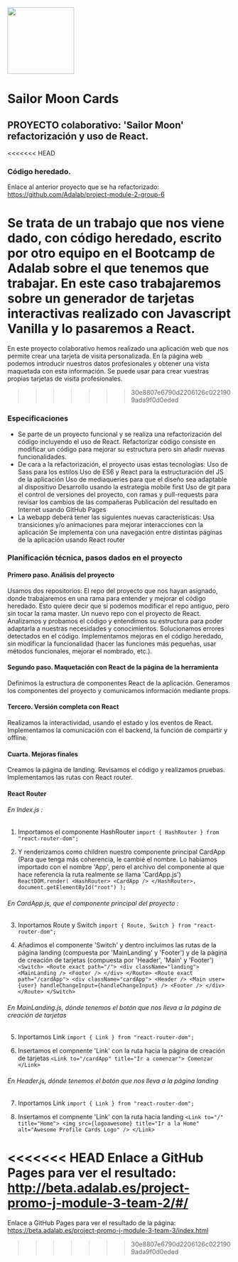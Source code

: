 <img src="https://raw.githubusercontent.com/seguramaria/sailormooncards/master/src/images/5.png" width="150"/>

# Sailor Moon Cards

## PROYECTO colaborativo: 'Sailor Moon' refactorización y uso de React.

<<<<<<< HEAD
### Código heredado.

Enlace al anterior proyecto que se ha refactorizado: https://github.com/Adalab/project-module-2-group-6

Se trata de un trabajo que nos viene dado, con código heredado, escrito por otro equipo en el Bootcamp de Adalab sobre el que tenemos que trabajar. En este caso trabajaremos sobre un generador de tarjetas interactivas realizado con Javascript Vanilla y lo pasaremos a React.
=======
En este proyecto colaborativo hemos realizado una aplicación web que nos permite crear una tarjeta de visita personalizada. En la página web podemos introducir nuestros datos profesionales y obtener una vista maquetada con esta información. Se puede usar para crear vuestras propias tarjetas de visita profesionales.
>>>>>>> 30e8807e6790d2206126c0221909ada9f0d0eded

### Especificaciones

- Se parte de un proyecto funcional y se realiza una refactorización del código incluyendo el uso de React. Refactorizar código consiste en modificar un código para mejorar su estructura pero sin añadir nuevas funcionalidades.
- De cara a la refactorización, el proyecto usas estas tecnologías:
  Uso de Sass para los estilos
  Uso de ES6 y React para la estructuración del JS de la aplicación
  Uso de mediaqueries para que el diseño sea adaptable al dispositivo
  Desarrollo usando la estrategia mobile first
  Uso de git para el control de versiones del proyecto, con ramas y pull-requests para revisar los cambios de las compañeras
  Publicación del resultado en Internet usando GitHub Pages
- La webapp deberá tener las siguientes nuevas características:
  Usa transiciones y/o animaciones para mejorar interacciones con la aplicación
  Se implementa con una navegación entre distintas páginas de la aplicación usando React router

### Planificación técnica, pasos dados en el proyecto

#### Primero paso. Análisis del proyecto

Usamos dos repositorios:
El repo del proyecto que nos hayan asignado, donde trabajaremos en una rama para entender y mejorar el código heredado. Esto quiere decir que sí podemos modificar el repo antiguo, pero sin tocar la rama master.
Un nuevo repo con el proyecto de React.
Analizamos y probamos el código y entendimos su estructura para poder adaptarla a nuestras necesidades y conocimientos.
Solucionamos errores detectados en el código.
Implementamos mejoras en el código heredado, sin modificar la funcionalidad (hacer las funciones más pequeñas, usar métodos funcionales, mejorar el nombrado, etc.).

#### Segundo paso. Maquetación con React de la página de la herramienta

Definimos la estructura de componentes React de la aplicación.
Generamos los componentes del proyecto y comunicamos información mediante props.

#### Tercero. Versión completa con React

Realizamos la interactividad, usando el estado y los eventos de React.
Implementamos la comunicación con el backend, la función de compartir y offline.

#### Cuarta. Mejoras finales

Creamos la página de landing.
Revisamos el código y realizamos pruebas.
Implementamos las rutas con React router.

#### React Router

###### En Index.js :

1. Importamos el componente HashRouter
   `import { HashRouter } from "react-router-dom";`

2. Y renderizamos como children nuestro componente principal CardApp (Para que tenga más coherencia, le cambié el nombre. Lo habíamos importado con el nombre 'App', pero el archivo del componente al que hace referencia la ruta realmente se llama 'CardApp.js')
   `ReactDOM.render( <HashRouter> <CardApp /> </HashRouter>, document.getElementById("root") );`

###### En CardApp.js, que el componente principal del proyecto :

3. Inportamos Route y Switch
   `import { Route, Switch } from "react-router-dom";`

4. Añadimos el componente 'Switch' y dentro incluimos las rutas de la página landing (compuesta por 'MainLanding' y 'Footer') y de la página de creación de tarjetas (compuesta por 'Header', 'Main' y 'Footer')
   `<Switch> <Route exact path="/"> <div className="landing"> <MainLanding /> <Footer /> </div> </Route> <Route exact path="/cardApp"> <div className="cardApp"> <Header /> <Main user={user} handleChangeInput={handleChangeInput} /> <Footer /> </div> </Route> </Switch>`

###### En MainLanding.js, dónde tenemos el botón que nos lleva a la página de creación de tarjetas

5. Inportamos Link
   `import { Link } from "react-router-dom";`

6. Insertamos el compnente 'Link' con la ruta hacia la página de creación de tarjetas
   `<Link to="/cardApp" title="Ir a comenzar"> Comenzar </Link>`

###### En Header.js, dónde tenemos el botón que nos lleva a la página landing

7. Inportamos Link
   `import { Link } from "react-router-dom";`

8. Insertamos el compnente 'Link' con la ruta hacia landing
   `<Link to="/" title="Home"> <img src={logoawesome} title="Ir a la Home" alt="Awesome Profile Cards Logo" /> </Link>`

<<<<<<< HEAD
Enlace a GitHub Pages para ver el resultado: http://beta.adalab.es/project-promo-j-module-3-team-2/#/
=======
Enlace a GitHub Pages para ver el resultado de la página: https://beta.adalab.es/project-promo-j-module-3-team-3/index.html
>>>>>>> 30e8807e6790d2206126c0221909ada9f0d0eded
